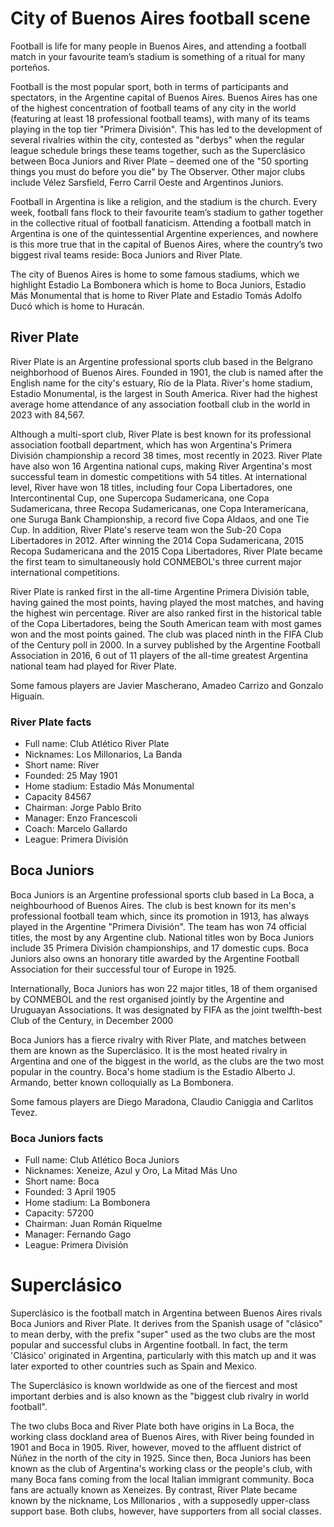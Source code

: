 # City of Buenos Aires football scene
Football is life for many people in Buenos Aires, and attending a football match in your favourite team’s stadium is something of a ritual for many porteños.

Football is the most popular sport, both in terms of participants and spectators, in the Argentine capital of Buenos Aires. Buenos Aires has one of the highest concentration of football teams of any city in the world (featuring at least 18 professional football teams), with many of its teams playing in the top tier "Primera División". This has led to the development of several rivalries within the city, contested as "derbys" when the regular league schedule brings these teams together, such as the Superclásico between Boca Juniors and River Plate – deemed one of the "50 sporting things you must do before you die" by The Observer. Other major clubs include Vélez Sarsfield, Ferro Carril Oeste and Argentinos Juniors.

Football in Argentina is like a religion, and the stadium is the church. Every week, football fans flock to their favourite team’s stadium to gather together in the collective ritual of football fanaticism. Attending a football match in Argentina is one of the quintessential Argentine experiences, and nowhere is this more true that in the capital of Buenos Aires, where the country’s two biggest rival teams reside: Boca Juniors and River Plate.

The city of Buenos Aires is home to some famous stadiums, which we highlight Estadio La Bombonera which is home to Boca Juniors, Estadio Más Monumental that is home to River Plate and Estadio Tomás Adolfo Ducó which is home to Huracán.

## River Plate
River Plate is an Argentine professional sports club based in the Belgrano neighborhood of Buenos Aires. Founded in 1901, the club is named after the English name for the city's estuary, Río de la Plata. River's home stadium, Estadio Monumental, is the largest in South America. River had the highest average home attendance of any association football club in the world in 2023 with 84,567.

Although a multi-sport club, River Plate is best known for its professional association football department, which has won Argentina's Primera División championship a record 38 times, most recently in 2023. River Plate have also won 16 Argentina national cups, making River Argentina's most successful team in domestic competitions with 54 titles. At international level, River have won 18 titles, including four Copa Libertadores, one Intercontinental Cup, one Supercopa Sudamericana, one Copa Sudamericana, three Recopa Sudamericanas, one Copa Interamericana, one Suruga Bank Championship, a record five Copa Aldaos, and one Tie Cup. In addition, River Plate's reserve team won the Sub-20 Copa Libertadores in 2012. After winning the 2014 Copa Sudamericana, 2015 Recopa Sudamericana and the 2015 Copa Libertadores, River Plate became the first team to simultaneously hold CONMEBOL's three current major international competitions.

River Plate is ranked first in the all-time Argentine Primera División table, having gained the most points, having played the most matches, and having the highest win percentage. River are also ranked first in the historical table of the Copa Libertadores, being the South American team with most games won and the most points gained. The club was  placed ninth in the FIFA Club of the Century poll in 2000. In a survey published by the Argentine Football Association in 2016, 6 out of 11 players of the all-time greatest Argentina national team had played for River Plate.

Some famous players are Javier Mascherano, Amadeo Carrizo and Gonzalo Higuain.

### River Plate facts
* Full name: Club Atlético River Plate
* Nicknames: Los Millonarios, La Banda
* Short name: River
* Founded: 25 May 1901
* Home stadium: Estadio Más Monumental
* Capacity 84567
* Chairman: Jorge Pablo Brito
* Manager: Enzo Francescoli
* Coach: Marcelo Gallardo
* League: Primera División

## Boca Juniors
Boca Juniors is an Argentine professional sports club based in La Boca, a neighbourhood of Buenos Aires. The club is best known for its men's professional football team which, since its promotion in 1913, has always played in the Argentine "Primera División". The team has won 74 official titles, the most by any Argentine club. National titles won by Boca Juniors include 35 Primera División championships, and 17 domestic cups. Boca Juniors also owns an honorary title awarded by the Argentine Football Association for their successful tour of Europe in 1925.

Internationally, Boca Juniors has won 22 major titles, 18 of them organised by CONMEBOL and the rest organised jointly by the Argentine and Uruguayan Associations. It was designated by FIFA as the joint twelfth-best Club of the Century, in December 2000

Boca Juniors has a fierce rivalry with River Plate, and matches between them are known as the Superclásico. It is the most heated rivalry in Argentina and one of the biggest in the world, as the clubs are the two most popular in the country. Boca's home stadium is the Estadio Alberto J. Armando, better known colloquially as La Bombonera.

Some famous players are Diego Maradona, Claudio Caniggia and Carlitos Tevez.

### Boca Juniors facts
* Full name: Club Atlético Boca Juniors
* Nicknames: Xeneize, Azul y Oro, La Mitad Más Uno
* Short name: Boca
* Founded: 3 April 1905
* Home stadium: La Bombonera
* Capacity: 57200
* Chairman: Juan Román Riquelme
* Manager: Fernando Gago
* League: Primera División

# Superclásico
Superclásico is the football match in Argentina between Buenos Aires rivals Boca Juniors and River Plate. It derives from the Spanish usage of "clásico" to mean derby, with the prefix "super" used as the two clubs are the most popular and successful clubs in Argentine football. In fact, the term 'Clásico' originated in Argentina, particularly with this match up and it was later exported to other countries such as Spain and Mexico.

The Superclásico is known worldwide as one of the fiercest and most important derbies and is also known as the "biggest club rivalry in world football".

The two clubs Boca and River Plate both have origins in La Boca, the working class dockland area of Buenos Aires, with River being founded in 1901 and Boca in 1905. River, however, moved to the affluent district of Núñez in the north of the city in 1925. Since then, Boca Juniors has been known as the club of Argentina's working class or the people's club, with many Boca fans coming from the local Italian immigrant community. Boca fans are actually known as Xeneizes. By contrast, River Plate became known by the nickname, Los Millonarios , with a supposedly upper-class support base. Both clubs, however, have supporters from all social classes.
